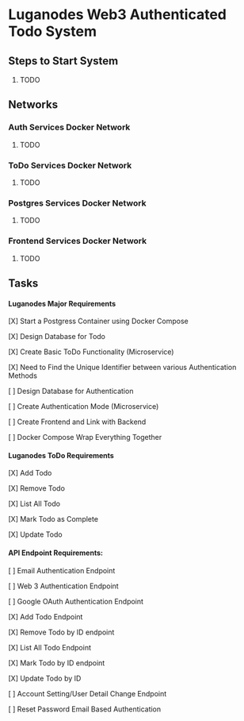 # Luganodes Web3 Authenticated Todo System

## Steps to Start System
1. TODO

## Networks 

### Auth Services Docker Network
1. TODO

### ToDo Services Docker Network
1. TODO

### Postgres Services Docker Network
1. TODO

### Frontend Services Docker Network
1. TODO

## Tasks
#### Luganodes Major Requirements
[X] Start a Postgress Container using Docker Compose

[X] Design Database for Todo

[X] Create Basic ToDo Functionality (Microservice)

[X] Need to Find the Unique Identifier between various Authentication Methods

[ ] Design Database for Authentication

[ ] Create Authentication Mode (Microservice)

[ ] Create Frontend and Link with Backend

[ ] Docker Compose Wrap Everything Together

#### Luganodes ToDo Requirements

[X] Add Todo

[X] Remove Todo

[X] List All Todo

[X] Mark Todo as Complete

[X] Update Todo

#### API Endpoint Requirements:

[ ] Email Authentication Endpoint

[ ] Web 3 Authentication Endpoint

[ ] Google OAuth Authentication Endpoint


[X] Add Todo Endpoint

[X] Remove Todo by ID endpoint

[X] List All Todo Endpoint

[X] Mark Todo by ID endpoint

[X] Update Todo by ID


[ ] Account Setting/User Detail Change Endpoint

[ ] Reset Password Email Based Authentication
